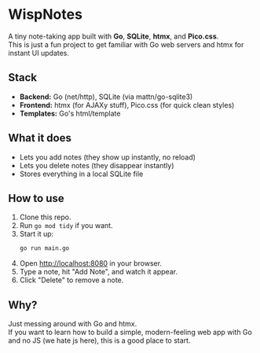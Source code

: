 # WispNotes

A tiny note-taking app built with **Go**, **SQLite**, **htmx**, and **Pico.css**.  
This is just a fun project to get familiar with Go web servers and htmx for instant UI updates.

## Stack

- **Backend:** Go (net/http), SQLite (via mattn/go-sqlite3)
- **Frontend:** htmx (for AJAXy stuff), Pico.css (for quick clean styles)
- **Templates:** Go's html/template

## What it does

- Lets you add notes (they show up instantly, no reload)
- Lets you delete notes (they disappear instantly)
- Stores everything in a local SQLite file

## How to use

1. Clone this repo.
2. Run `go mod tidy` if you want.
3. Start it up:
   ```sh
   go run main.go
   ```
4. Open [http://localhost:8080](http://localhost:8080) in your browser.
5. Type a note, hit "Add Note", and watch it appear.
6. Click "Delete" to remove a note.

## Why?

Just messing around with Go and htmx.  
If you want to learn how to build a simple, modern-feeling web app with Go and no JS (we hate js here), this is a good place to start.
